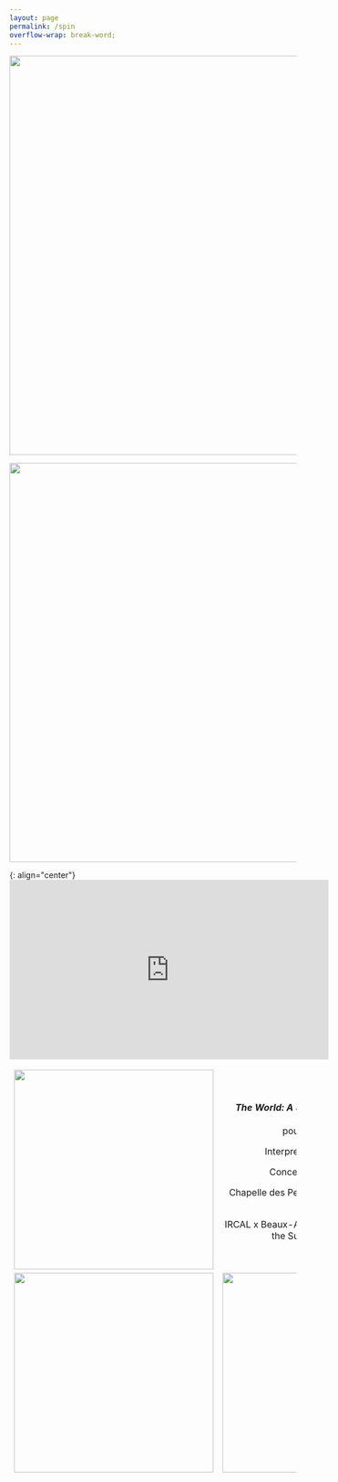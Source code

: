 ```yaml
---
layout: page
permalink: /spin
overflow-wrap: break-word;
---
```



<style>
  table {
    border: none;
    background-color: transparent;
  }

  td {
    border: none;
    background-color: transparent;
    text-align: center;
  }

  img {
    max-width: 100%; /* Ensure images don't exceed the container width */
    height: auto; /* Maintain aspect ratio */
  }

  /* Media query for smartphones */
  @media (max-width: 768px) {
    table {
      width: 100%; /* Make the table full-width on small screens */
    }

    td {
      display: block; /* Stack table cells vertically on small screens */
      margin-bottom: 20px; /* Add some space between cells */
    }

    img {
      width: 100%; /* Make images full-width within table cells */
    }
  }
</style>


<img src="https://github.com/kbys88/kbys88.github.io/assets/142012962/00c4df6b-da3a-49f3-8304-6f6dae2e6ef7" width="700">
<p> </p>
<img src="https://github.com/kbys88/kbys88.github.io/assets/142012962/894787d5-f66d-44b5-893b-810c8d569b68" width="700">
<p> </p>
{: align="center"}
<div class="video-container">
  <iframe width="560" height="315" src="https://www.youtube.com/embed/dEyQLsmWPXc?si=doEePH0YXlVukU36" title="YouTube video player" frameborder="0" allow="accelerometer; autoplay; clipboard-write; encrypted-media; gyroscope; picture-in-picture; web-share" allowfullscreen></iframe>
</div>
<p> </p>

<table style="border:none;" width="350">
  <tbody style="border:none;">
    <tr style="border:none;">
      <td style="border:none;">
        <!-- 1 -->
       <img src="https://github.com/kbys88/kbys88.github.io/assets/142012962/ddf61b01-75de-4a09-b304-74eceb5b336b" width="350" height="350">
      </td>
      <td style="border:none;">
        <!-- 2 -->
         <h4><i>The World: A Stripteaser's Spin </i> (2023)</h4>
        <p>pour chorégraphie</p>
        <p>Interpretation by Clara Eon</p>
<p>Conception by Circé Lac</p>
        <p>Chapelle des Petits-Augustins, Beaux-Arts de Paris</p>
    <p>IRCAL x Beaux-Arts de Paris: Mixette Master, the Supersonic evening</p>
        </td>
    </tr>
    <tr style="border:none;">
      <td style="border:none;" width="350">
        <!-- 3 -->
 <img src="https://github.com/kbys88/kbys88.github.io/assets/142012962/4e99eb0c-2a84-4bac-a75d-f72bbb398f97" width="350">
      </td>
      <td style="border:none;" width="350">
        <!-- 4 -->
       <img src="https://github.com/kbys88/kbys88.github.io/assets/142012962/bf9b6d4f-145d-4ac8-85e5-ec798299f790" width="350"> 
      </td>
    </tr>
    <tr style="border:none;" width="300">
      <td style="border:none;" width="300">
        <!-- 5 -->
      </td>
      <td style="border:none;" width="350">
        <!-- 6 -->
      </td>
    </tr>
  </tbody>
</table>
